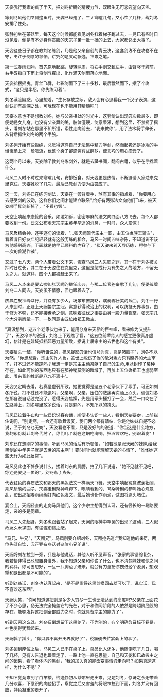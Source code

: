 天姿我行我素的疯了半天，把刘冬折腾的精疲力气，双眼生无可恋的望向天空。

等到马风他们来到这里时，天姿已经走了，三人寒暄几句，又小饮了几杯，给刘冬安排了住处。

张静初坐在茶馆里，每天这个时候都能看见刘冬扛着梯子跑过去，一晃已有些时日没见着，倒是有不少身穿丧服的天宗子弟一批一批的上去，大家都说出大事了。

天姿这些日子都在教刘冬练剑，乃是他父亲自创的青云决，这套剑法不在攻也不在守，专注于剑意的领悟，讲究的是灵动飘逸，神来之笔。

第一式春雨润物，首先原地起跳，旋转两周，将右手剑交到左手，曲臂竖于胸前，右手双指自下而上将剑气挥出，化作满天剑雨落向地面。

天姿裙摆摇曳，青丝飞舞，七彩剑雨下了三十多秒，最后飘然而下，摆了个收式，"这只是半招，你先练习着"。

刘冬满脸疑惑，心里想着，"生死存放之际，敌人会有心思看我一个汉子表演，这剑诀却有高深之处，可我现在也不能用其精髓吧"?

天姿本意也不是想教刘冬，她与父亲相处的时光中，这套剑诀出现的次数最多，即便她是女儿身，也没有父亲舞的美，肢体僵硬，剑意呆滞，想到这里，不禁摇了摇头，看刘冬站在那里不知所错，索性走向前去，"我来教你"，用了法术将手伸长，从背后抓住刘冬的两个手腕。

刘冬刚开始有些拒绝，总觉得这样自己无法集中精力学剑，然而起初还是冰冷的手慢慢涌上来一股暖流，他整个身子都感觉有些酥软，便乖巧的用心感受了。

这两个月以来，天姿除了教刘冬练剑外，就是去藏书阁，翻阅古籍，似乎在寻找着什么。

马风二人时不时过来寒暄几句，安排饭食，对天姿更是热情，不断邀请人家过来克里克住，天姿推脱了几次，最后已教剑方便为由答应了。

这一天，刘冬正在练习剑法，天姿在一旁背着手，煞有其事的指点着，"你要用心去感受剑的波动，这样你们之间才能建立联系",恰好有两张法文向他们飞来，被天姿顺手挥剑斩掉了，"不看也罢"。

天空上响起来悲怆的音乐，如泣如诉，密密麻麻的法文向四面八方飞去，每个人都要收到一份。法文公布张天宗宗主英年早逝的消息，一时间，众人震惊！

马风聚精会神、逐字逐句的读着，"...张天阙暂代宗主一职，由五位始族王辅佐"，看着昔日好友年纪轻轻就有这般历练的机会，马风一时间五味杂陈，不知道该不该为他感到高兴，下面就是他早已预料的内容了，"张天姿来到天界历练，将参与下一次的兽潮作战"。

又过了七八天，两个人带着公文下来，责查马风二人失职之罪，其一在于刘冬被关押时日过长，其二在于天姿住在克里克，这里是惩戒行为有失之人的地方，不留无关之人，就这样，四个人都被赶出来了。

马风二人本来是要去参加张天阙的继任庆典，与那二位官差奉承了几句，便要拉着刘冬二人同去，天姿虽不情愿，但也跟着去了。

庆典在聚神峰举行，并没有多少人，场景布置简略，演奏着壮美的乐曲。刘冬一行人来到时，正赶上天阙接宗主冠，寓意获得政治上的权利，可以统摄天界事务，由于修为不够，还不能接传承之剑，意味着征伐之事要由另一股力量暂掌，张天宗几个大分宗商量一下，一致同意由五位始祖王做主。

"真没想到，这五个老家伙也来了，能用分身来天界的巨神峰，看来修为又提升了"，天姿冷冷的说道，刘冬上下观瞧了番，"这五位前辈给人的感觉更像真身虚幻，估计是在暗域抵挡邪恶力量所致，据说上届宗主的去世也和这个有关"。

天姿眉头一皱，"你听谁说的，捕风捉影的话也信以为真，真是猪脑子"，刘冬不以为然，"你想想看，宗主何许人也，这世上能伤了他的敌对势力只有魔界的大主宰了，打不过还不能跑吗？我想一定是宗主主动祭献了自己的生命,用以封印了某种存在，如此可怕的东西也只有在那神秘莫测的暗域了，再加上五位始祖王也虚弱至此，看来我的推断是八九不离十"。

天姿又定睛去看，若真是虚弱所致，她更觉得是这五个老家伙下了毒手，可正如刘冬所说，打不过还不能跑吗，父亲啊，父亲，压住的悲痛再次涌上心头，偏偏刘冬在那自说自话没完没了，惹得天姿焦躁，先是用拳头捶打了一会，然后一口咬在了左胳膊上，刘冬哪里敢多说话，只是躲闪，不知所以的挠头。

马风正拉着牛山和一些旧识说客套话，顺便多认识一些人，看到天姿要走，上前拦住询问，"别走啊，一会还有歌舞饭宴，我们两个都有请帖，你是他妹妹自是不必说，至于刘冬也无妨"，天姿看也不看，只是没好气的说道，"你当这是什么地方，我的那份就让刘冬代劳了，你们几个就在这胡吃海喝，把酒言欢吧，别跟着我"！

刘东还在想刚才的事情，听到马风的话后有所顿悟，"如若她是张天阙的妹妹,给我黑剑的中年男子就是去世的宗主啊"！霎时间也就能理解天姿的心情了，"难怪她这些天行为如此反常"。

马风见此也不好多说什么，搂着刘东的肩膀，拍了几下说道，"她不见就不见吧，你还是要见一面的"，刘冬点了点头。

代表红色的喜庆法文和那天的黑色法文一样满天飞舞，天空中响起寓意波澜壮阔、乘风破浪的曲子，天姿走到聚神峰脚下，眼睛看到的，耳朵听到的都叫她心烦意乱，使出那招春雨绵绵打向红色发文，最后她也化作雨滴，试图将源头堵住。

宴会上，天阙径直的走向马风他们，这个少宗主想得到认可，还有很长的一段路要走，来的多是同辈。

马风二人先起身，刘冬也跟着站了起来，天阙的眼神中罕见的出现了波动，三人似故友久未谋面，有惺惺相惜之感。

"马兄，牛兄"，"天阙兄"，马风刚要介绍刘冬，天阙抢先道:"我知道他的来历，两位先请自饮，我正要有些话对这位小兄弟说"。

天阙将刘冬拉到一旁，只是与他说话，其他人听不见声音，"张家的事错综复杂，我若情非得已也想置身世外，我不知道父亲和你说了什么，也不清楚妹妹和你之间的羁绊，你可要想好，一旦一只脚迈了进来，就会有力量把你拽进这个漩涡，想观望和退出都是不可能的"。

听到这些话，刘冬也认真起来，"是不是我将这黑剑换回去就可以了，说实话，我不喜欢这东西"。

天阙大笑，"你可知道这把剑是多少人穷尽一生也无法达到的高度吗?父亲在上面花了不少心思，仍无法完全掩盖它的光芒，对于和你同阶段的人依然是跨越阶层般的存在，能够发挥这把剑全部威力之时，你就具备宗主的能力了"。

听到天阙这么说，刘冬反倒想留下这黑剑了，不为别的，有个明确的目标不容易，神色变得犹豫起来。

天阙摇了摇头，"你只要不离开天界就好了"，说罢便去忙宴会上的事了。

刘冬回到座位上后，马风二人已不在桌子上，菜品比人还多，他随便吃了几口，喝了几杯，见有人告退也跟着走了。一路上他一直在思量，自己和天姿和已故宗主之间的因果，看了看体内的黑剑，"我的加入真的能改变事情的走向吗？如果真是这样，为什么不呢"？

不知不觉竟来到了白竿楼，恰逢静初从茶馆里走出来，见是刘冬，惊讶之余还带着几分欢喜，下意识的向他招手，察觉之后又害羞的将眼神拉到下面，刘冬并没有回应，神色凝重的走开了。
